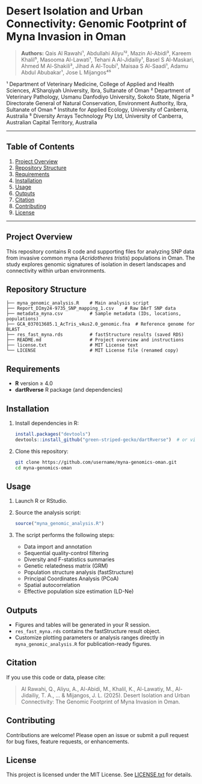 # Desert Isolation and Urban Connectivity: Genomic Footprint of Myna Invasion in Oman

> **Authors:** Qais Al Rawahi¹, Abdullahi Aliyu¹², Mazin Al-Abidi³, Kareem Khalil⁵, Masooma Al-Lawati¹, Tehani A Al-Jidailiy¹, Basel S Al-Maskari, Ahmed M Al-Shakili³, Jihad A Al-Toubi¹, Maisaa S Al-Saadi¹, Adamu Abdul Abubakar¹, Jose L Mijangos⁴⁵

¹ Department of Veterinary Medicine, College of Applied and Health Sciences, A’Sharqiyah University, Ibra, Sultanate of Oman
² Department of Veterinary Pathology, Usmanu Danfodiyo University, Sokoto State, Nigeria
³ Directorate General of Natural Conservation, Environment Authority, Ibra, Sultanate of Oman
⁴ Institute for Applied Ecology, University of Canberra, Australia
⁵ Diversity Arrays Technology Pty Ltd, University of Canberra, Australian Capital Territory, Australia

---

## Table of Contents

1. [Project Overview](#project-overview)
2. [Repository Structure](#repository-structure)
3. [Requirements](#requirements)
4. [Installation](#installation)
5. [Usage](#usage)
6. [Outputs](#outputs)
7. [Citation](#citation)
8. [Contributing](#contributing)
9. [License](#license)

---

## Project Overview

This repository contains R code and supporting files for analyzing SNP data from invasive common myna (*Acridotheres tristis*) populations in Oman. The study explores genomic signatures of isolation in desert landscapes and connectivity within urban environments.

## Repository Structure

```
├── myna_genomic_analysis.R    # Main analysis script
├── Report_DImy24-9735_SNP_mapping_1.csv    # Raw DArT SNP data
├── metadata_myna.csv          # Sample metadata (IDs, locations, populations)
├── GCA_037013685.1_AcTris_vAus2.0_genomic.fna  # Reference genome for BLAST
├── res_fast_myna.rds          # fastStructure results (saved RDS)
├── README.md                  # Project overview and instructions
├── license.txt                # MIT License text
└── LICENSE                    # MIT License file (renamed copy)
```

## Requirements

* **R** version ≥ 4.0
* **dartRverse** R package (and dependencies)

## Installation

1. Install dependencies in R:

   ```r
   install.packages("devtools")
   devtools::install_github("green-striped-gecko/dartRverse")  # or via CRAN
   ```
2. Clone this repository:

   ```bash
   git clone https://github.com/username/myna-genomics-oman.git
   cd myna-genomics-oman
   ```

## Usage

1. Launch R or RStudio.
2. Source the analysis script:

   ```r
   source("myna_genomic_analysis.R")
   ```
3. The script performs the following steps:

   * Data import and annotation
   * Sequential quality-control filtering
   * Diversity and F-statistics summaries
   * Genetic relatedness matrix (GRM)
   * Population structure analysis (fastStructure)
   * Principal Coordinates Analysis (PCoA)
   * Spatial autocorrelation
   * Effective population size estimation (LD-Ne)

## Outputs

* Figures and tables will be generated in your R session.
* `res_fast_myna.rds` contains the fastStructure result object.
* Customize plotting parameters or analysis ranges directly in `myna_genomic_analysis.R` for publication-ready figures.

## Citation

If you use this code or data, please cite:

> Al Rawahi, Q., Aliyu, A., Al-Abidi, M., Khalil, K., Al-Lawatiy, M., Al-Jidailiy, T. A., ... & Mijangos, J. L. (2025). Desert Isolation and Urban Connectivity: The Genomic Footprint of Myna Invasion in Oman.

## Contributing

Contributions are welcome! Please open an issue or submit a pull request for bug fixes, feature requests, or enhancements.

## License

This project is licensed under the MIT License. See [LICENSE.txt](LICENSE.txt) for details.
